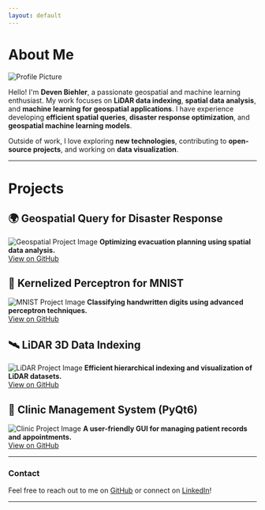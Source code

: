 ```yaml
---
layout: default
---
```


# About Me

![Profile Picture](images/headshot.JPG)

Hello! I'm **Deven Biehler**, a passionate geospatial and machine learning enthusiast. My work focuses on **LiDAR data indexing**, **spatial data analysis**, and **machine learning for geospatial applications**. I have experience developing **efficient spatial queries**, **disaster response optimization**, and **geospatial machine learning models**.

Outside of work, I love exploring **new technologies**, contributing to **open-source projects**, and working on **data visualization**.

---

# Projects

## 🌍 Geospatial Query for Disaster Response
![Geospatial Project Image](images/geospatial-image.jpg)
**Optimizing evacuation planning using spatial data analysis.**  
[View on GitHub](https://github.com/thereseroche/geospatial-disaster-query)

## 🔬 Kernelized Perceptron for MNIST
![MNIST Project Image](images/mnist-image.jpg)
**Classifying handwritten digits using advanced perceptron techniques.**  
[View on GitHub](https://github.com/thereseroche/kernelized-perceptron)

## 🛰️ LiDAR 3D Data Indexing
![LiDAR Project Image](images/lidar-image.jpg)
**Efficient hierarchical indexing and visualization of LiDAR datasets.**  
[View on GitHub](https://github.com/thereseroche/lidar-indexing)

## 🚗 Clinic Management System (PyQt6)
![Clinic Project Image](images/clinic-image.jpg)
**A user-friendly GUI for managing patient records and appointments.**  
[View on GitHub](https://github.com/thereseroche/clinic-management)

---

### Contact
Feel free to reach out to me on [GitHub](https://github.com/thereseroche) or connect on [LinkedIn](https://www.linkedin.com/in/deven-biehler/)!

---
